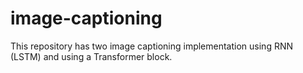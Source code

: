 # image-captioning
This repository has two image captioning implementation using RNN (LSTM) and using a Transformer block. 
